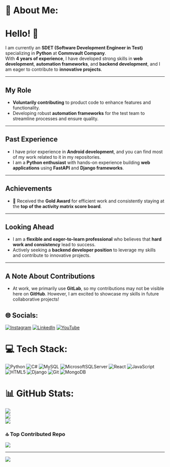 # 💫 About Me:
# Hello! 👋  

I am currently an **SDET (Software Development Engineer in Test)** specializing in **Python** at **Commvault Company**.  
With **4 years of experience**, I have developed strong skills in **web development**, **automation frameworks**, and **backend development**, and I am eager to contribute to **innovative projects**.  

---

## My Role  
- **Voluntarily contributing** to product code to enhance features and functionality.  
- Developing robust **automation frameworks** for the test team to streamline processes and ensure quality.  

---

## Past Experience  
- I have prior experience in **Android development**, and you can find most of my work related to it in my repositories.  
- I am a **Python enthusiast** with hands-on experience building **web applications** using **FastAPI** and **Django frameworks**.  

---

## Achievements  
- 🏅 Received the **Gold Award** for efficient work and consistently staying at the **top of the activity matrix score board**.  

---

## Looking Ahead  
- I am a **flexible and eager-to-learn professional** who believes that **hard work and consistency** lead to success.  
- Actively seeking a **backend developer position** to leverage my skills and contribute to innovative projects.  

---

## A Note About Contributions  
- At work, we primarily use **GitLab**, so my contributions may not be visible here on **GitHub**. However, I am excited to showcase my skills in future collaborative projects!  




## 🌐 Socials:
[![Instagram](https://img.shields.io/badge/Instagram-%23E4405F.svg?logo=Instagram&logoColor=white)](https://instagram.com/sharath_champzz) [![LinkedIn](https://img.shields.io/badge/LinkedIn-%230077B5.svg?logo=linkedin&logoColor=white)](https://www.linkedin.com/in/sharath-kumar-h-k-aaa01716b/) [![YouTube](https://img.shields.io/badge/YouTube-%23FF0000.svg?logo=YouTube&logoColor=white)](https://youtube.com/@https://www.youtube.com/@LearnwithChampzz-rv4lk)


# 💻 Tech Stack:
![Python](https://img.shields.io/badge/python-3670A0?style=for-the-badge&logo=python&logoColor=ffdd54) ![C#](https://img.shields.io/badge/c%23-%23239120.svg?style=for-the-badge&logo=csharp&logoColor=white) ![MySQL](https://img.shields.io/badge/mysql-4479A1.svg?style=for-the-badge&logo=mysql&logoColor=white) ![MicrosoftSQLServer](https://img.shields.io/badge/Microsoft%20SQL%20Server-CC2927?style=for-the-badge&logo=microsoft%20sql%20server&logoColor=white) ![React](https://img.shields.io/badge/react-%2320232a.svg?style=for-the-badge&logo=react&logoColor=%2361DAFB) ![JavaScript](https://img.shields.io/badge/javascript-%23323330.svg?style=for-the-badge&logo=javascript&logoColor=%23F7DF1E) ![HTML5](https://img.shields.io/badge/html5-%23E34F26.svg?style=for-the-badge&logo=html5&logoColor=white) ![Django](https://img.shields.io/badge/django-%23092E20.svg?style=for-the-badge&logo=django&logoColor=white) ![Git](https://img.shields.io/badge/git-%23F05033.svg?style=for-the-badge&logo=git&logoColor=white) ![MongoDB](https://img.shields.io/badge/MongoDB-%234ea94b.svg?style=for-the-badge&logo=mongodb&logoColor=white)

# 📊 GitHub Stats:
![](https://github-readme-stats.vercel.app/api?username=SharathChampzz&theme=dark&hide_border=false&include_all_commits=true&count_private=true)<br/>
![](https://github-readme-streak-stats.herokuapp.com/?user=SharathChampzz&theme=dark&hide_border=false)<br/>
![](https://github-readme-stats.vercel.app/api/top-langs/?username=SharathChampzz&theme=dark&hide_border=false&include_all_commits=true&count_private=true&layout=compact)

### 🔝 Top Contributed Repo
![](https://github-contributor-stats.vercel.app/api?username=SharathChampzz&limit=5&theme=dark&combine_all_yearly_contributions=true)

---
[![](https://visitcount.itsvg.in/api?id=SharathChampzz&icon=0&color=0)](https://visitcount.itsvg.in)

<!-- Proudly created with GPRM ( https://gprm.itsvg.in ) -->
